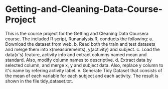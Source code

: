 # Getting-and-Cleaning-Data-Course-Project
This is the course project for the Getting and Cleaning Data Coursera course.
The included R script, Runanalysis.R, conducts the following:
a. Download the dataset from web.
b. Read both the train and test datasets and merge them into x(measurements), y(activity) and subject.
c. Load the data(x's) feature, activity info and extract columns named mean and standard. Also, modify column names to descriptive. 
d. Extract data by selected column, and merge x, y and subject data. Also, replace y column to it's name by refering activity label.
e. Generate Tidy Dataset that consists of the mean of each variable for each subject and each activity. The result is shown in the file tidy_dataset.txt.
